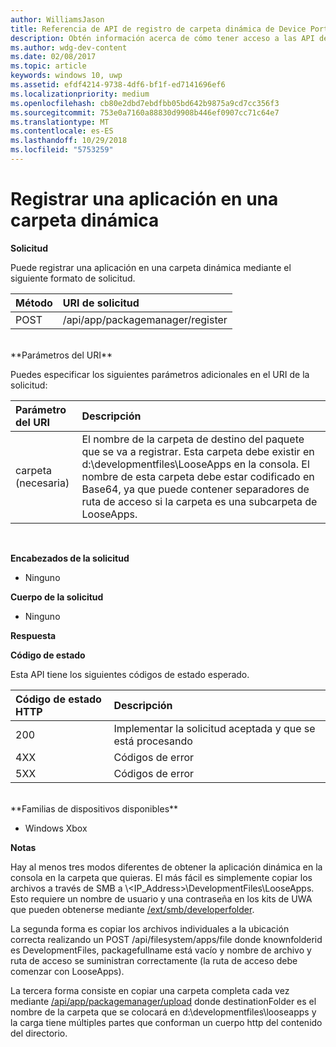 ```yaml
---
author: WilliamsJason
title: Referencia de API de registro de carpeta dinámica de Device Portal
description: Obtén información acerca de cómo tener acceso a las API de registro de carpeta dinámica mediante programación.
ms.author: wdg-dev-content
ms.date: 02/08/2017
ms.topic: article
keywords: windows 10, uwp
ms.assetid: efdf4214-9738-4df6-bf1f-ed7141696ef6
ms.localizationpriority: medium
ms.openlocfilehash: cb80e2dbd7ebdfbb05bd642b9875a9cd7cc356f3
ms.sourcegitcommit: 753e0a7160a88830d9908b446ef0907cc71c64e7
ms.translationtype: MT
ms.contentlocale: es-ES
ms.lasthandoff: 10/29/2018
ms.locfileid: "5753259"
---
```

# <a name="register-an-app-in-a-loose-folder"></a>Registrar una aplicación en una carpeta dinámica  

**Solicitud**

Puede registrar una aplicación en una carpeta dinámica mediante el siguiente formato de solicitud.

Método      | URI de solicitud
:------     | :------
POST | /api/app/packagemanager/register
<br />
**Parámetros del URI**

Puedes especificar los siguientes parámetros adicionales en el URI de la solicitud:

Parámetro del URI      | Descripción
:------     | :-----
carpeta (necesaria) | El nombre de la carpeta de destino del paquete que se va a registrar. Esta carpeta debe existir en d:\developmentfiles\LooseApps en la consola. El nombre de esta carpeta debe estar codificado en Base64, ya que puede contener separadores de ruta de acceso si la carpeta es una subcarpeta de LooseApps.
<br />

**Encabezados de la solicitud**

- Ninguno

**Cuerpo de la solicitud**

- Ninguno

**Respuesta**

**Código de estado**

Esta API tiene los siguientes códigos de estado esperado.

Código de estado HTTP      | Descripción
:------     | :-----
200 | Implementar la solicitud aceptada y que se está procesando
4XX | Códigos de error
5XX | Códigos de error
<br />
**Familias de dispositivos disponibles**

* Windows Xbox

**Notas**

Hay al menos tres modos diferentes de obtener la aplicación dinámica en la consola en la carpeta que quieras. El más fácil es simplemente copiar los archivos a través de SMB a \\<IP_Address>\DevelopmentFiles\LooseApps. Esto requiere un nombre de usuario y una contraseña en los kits de UWA que pueden obtenerse mediante [/ext/smb/developerfolder](wdp-smb-api.md). 

La segunda forma es copiar los archivos individuales a la ubicación correcta realizando un POST /api/filesystem/apps/file donde knownfolderid es DevelopmentFiles, packagefullname está vacío y nombre de archivo y ruta de acceso se suministran correctamente (la ruta de acceso debe comenzar con LooseApps).

La tercera forma consiste en copiar una carpeta completa cada vez mediante [/api/app/packagemanager/upload](wdp-folder-upload.md) donde destinationFolder es el nombre de la carpeta que se colocará en d:\developmentfiles\looseapps y la carga tiene múltiples partes que conforman un cuerpo http del contenido del directorio.

